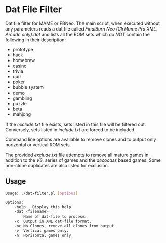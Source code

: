 # Dat File Filter

Dat file filter for MAME or FBNeo. The main script, when executed without any parameters reads a dat file called *FinalBurn Neo (ClrMame Pro XML, Arcade only).dat* and lists all the ROM sets which do *NOT* contain the following in their description:

* prototype
* hack
* homebrew
* casino
* trivia
* quiz
* poker
* bubble system
* demo
* gambling
* puzzle
* beta
* mahjong

If the *exclude.txt* file exists, sets listed in this file will be filtered out. Conversely, sets listed in *include.txt* are forced to be included.

Command line options are available to remove clones and to output only horizontal or vertical ROM sets.

The provided *exclude.txt* file attempts to remove all mature games in addition to the *VS.* series of games and the *decocass* based games. Some non-clone duplicates are also listed for exclusion.

## Usage

```sh
Usage: ./dat-filter.pl [options]

Options:
    -help   Display this help.
    -dat <filename>
        Name of dat-file to process.
    -x  Output in XML dat-file format.
    -nc No Clones, remove all clones from output.
    -v  Vertical games only.
    -h  Horizontal games only.
```
